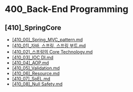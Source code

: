 # 400_Back-End Programming
## [410]_SpringCore

* [[410_00]_Spring_MVC_pattern.md](%5B410_00%5D_Spring_MVC_pattern.md)
* [[410_01]_자바, 스프링, 스프링 부트.md](%5B410_01%5D_자바,%20스프링,%20스프링%20부트.md)
* [[410_02]_스프링의 Core Technology.md](%5B410_02%5D_스프링의%20Core%20Technology.md)
* [[410_03]_IOC DI.md](%5B410_03%5D_IOC,%20DI.md)
* [[410_04]_AOP.md](%5B410_04%5D_AOP.md)
* [[410_05]_Validation.md](%5B410_05%5D_Validation.md)
* [[410_06]_Resource.md](%5B410_06%5D_Resource.md)
* [[410_07]_SpEL.md](%5B410_07%5D_SpEL.md)
* [[410_08]_Null Safety.md](%5B410_08%5D_Null%20Safety.md)